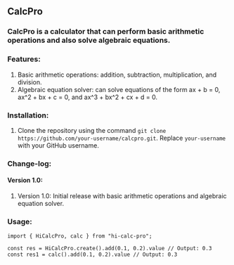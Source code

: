 ## CalcPro
### CalcPro is a calculator that can perform basic arithmetic operations and also solve algebraic equations.

### Features:
1. Basic arithmetic operations: addition, subtraction, multiplication, and division.
2. Algebraic equation solver: can solve equations of the form ax + b = 0, ax^2 + bx + c = 0, and ax^3 + bx^2 + cx + d = 0.

### Installation:
1. Clone the repository using the command `git clone https://github.com/your-username/calcpro.git`. Replace `your-username` with your GitHub username.  

### Change-log:
#### Version 1.0:
1. Version 1.0: Initial release with basic arithmetic operations and algebraic equation solver.


### Usage:

``` typscript
import { HiCalcPro, calc } from "hi-calc-pro";

const res = HiCalcPro.create().add(0.1, 0.2).value // Output: 0.3
const res1 = calc().add(0.1, 0.2).value // Output: 0.3

```

